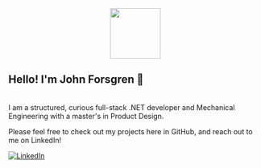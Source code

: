 <div align="center">
<div id="header" align="center">
    <img src="https://media.giphy.com/media/v1.Y2lkPTc5MGI3NjExNjQ1MDRjZjUyNGRhNzcyNWMyYjVjZDBiMDYyOTQ3MjU1ZmEyNzliYSZjdD1z/tITBr3FCUZ8qfjWzYd/giphy.gif" width="100"/>
</div>
</div>
<h2> Hello! I'm John Forsgren 👋 </h2> <br/> 
I am a structured, curious full-stack .NET developer and Mechanical Engineering with a master's in Product Design. <br/> 

Please feel free to check out my projects here in GitHub, and reach out to me on LinkedIn! 
  
[![LinkedIn](https://img.shields.io/badge/-LinkedIn-blue?style=flat-square&logo=Linkedin&logoColor=white)](https://www.linkedin.com/in/john-forsgren95/)
 
</div>



<!---
JohnForsgren/JohnForsgren is a ✨ special ✨ repository because its `README.md` (this file) appears on your GitHub profile.
You can click the Preview link to take a look at your changes.
--->

